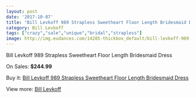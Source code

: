 ```yaml
---
layout: post
date: '2017-10-07'
title: "Bill Levkoff 989 Strapless Sweetheart Floor Length Bridesmaid Dress"
category: Bill Levkoff
tags: ["crazy","sale","unique","bridal","strapless"]
image: http://img.eudances.com/14285-thickbox_default/bill-levkoff-989-strapless-sweetheart-floor-length-bridesmaid-dress.jpg
---
```

Bill Levkoff 989 Strapless Sweetheart Floor Length Bridesmaid Dress

On Sales: **$244.99**
<a href="https://www.eudances.com/en/bill-levkoff/4290-bill-levkoff-989-strapless-sweetheart-floor-length-bridesmaid-dress.html"><amp-img layout="responsive" width="600" height="600" src="//img.eudances.com/14285-thickbox_default/bill-levkoff-989-strapless-sweetheart-floor-length-bridesmaid-dress.jpg" alt="Bill Levkoff 989 Strapless Sweetheart Floor Length Bridesmaid Dress 0" /></a>
<a href="https://www.eudances.com/en/bill-levkoff/4290-bill-levkoff-989-strapless-sweetheart-floor-length-bridesmaid-dress.html"><amp-img layout="responsive" width="600" height="600" src="//img.eudances.com/14286-thickbox_default/bill-levkoff-989-strapless-sweetheart-floor-length-bridesmaid-dress.jpg" alt="Bill Levkoff 989 Strapless Sweetheart Floor Length Bridesmaid Dress 1" /></a>

Buy it: [Bill Levkoff 989 Strapless Sweetheart Floor Length Bridesmaid Dress](https://www.eudances.com/en/bill-levkoff/4290-bill-levkoff-989-strapless-sweetheart-floor-length-bridesmaid-dress.html "Bill Levkoff 989 Strapless Sweetheart Floor Length Bridesmaid Dress")

View more: [Bill Levkoff](https://www.eudances.com/en/57-bill-levkoff "Bill Levkoff")